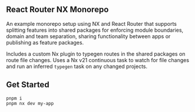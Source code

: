 ## React Router NX Monorepo

An example monorepo setup using NX and React Router that supports splitting features into shared packages for enforcing module boundaries, domain and team separation, sharing functionality between apps or publishing as feature packages.

Includes a custom Nx plugin to typegen routes in the shared packages on route file changes. Uses a Nx v21 continuous task to watch for file changes and run an inferred `typegen` task on any changed projects.

## Get Started

```
pnpm i
pnpm nx dev my-app 
```
